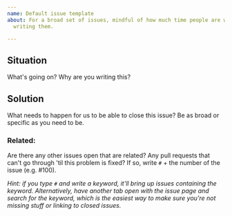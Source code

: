 ```yaml
---
name: Default issue template
about: For a broad set of issues, mindful of how much time people are willing to spend
  writing them.

---
```


## Situation
What's going on? Why are you writing this?

## Solution
What needs to happen for us to be able to close this issue? Be as broad or specific as you need to be.

### Related:
Are there any other issues open that are related? Any pull requests that can't go through 'til this problem is fixed? If so, write `#` + the number of the issue (e.g. #100). 

*Hint: if you type `#` and write a keyword, it'll bring up issues containing the keyword. Alternatively, have another tab open with the issue page and search for the keyword, which is the easiest way to make sure you're not missing stuff or linking to closed issues.*
